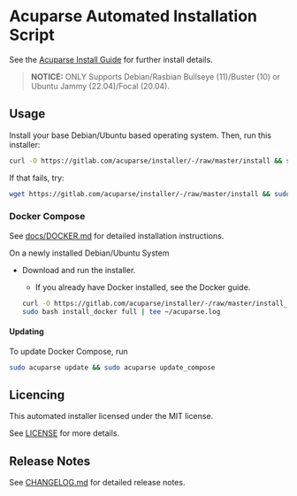 # Acuparse Automated Installation Script

See the [Acuparse Install Guide](https://docs.acuparse.com/INSTALL) for further install details.

> **NOTICE:** ONLY Supports Debian/Rasbian Bullseye (11)/Buster (10) or Ubuntu Jammy (22.04)/Focal (20.04).

## Usage

Install your base Debian/Ubuntu based operating system. Then, run this installer:

```bash
curl -O https://gitlab.com/acuparse/installer/-/raw/master/install && sudo bash install | tee ~/acuparse.log
```

If that fails, try:

```bash
wget https://gitlab.com/acuparse/installer/-/raw/master/install && sudo bash install | tee ~/acuparse.log
```

### Docker Compose

See [docs/DOCKER.md](https://docs.acuparse.com/DOCKER) for detailed installation instructions.

On a newly installed Debian/Ubuntu System

- Download and run the installer.
    - If you already have Docker installed, see the Docker guide.

    ```bash
    curl -O https://gitlab.com/acuparse/installer/-/raw/master/install_docker && \
    sudo bash install_docker full | tee ~/acuparse.log
    ```

#### Updating

To update Docker Compose, run

```bash
sudo acuparse update && sudo acuparse update_compose
```

## Licencing

This automated installer licensed under the MIT license.

See [LICENSE](LICENSE) for more details.

## Release Notes

See [CHANGELOG.md](CHANGELOG.md) for detailed release notes.
